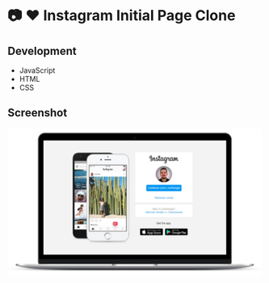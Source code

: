 # :camera: :heart: Instagram Initial Page Clone

## Development
- JavaScript
- HTML
- CSS

## Screenshot
<p align="center">
  <img alt="Project screenshot" src="img/screenshot.jpg" />
</p>